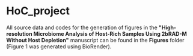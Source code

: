 # HoC_project

All source data and codes for the generation of figures in the **"High-resolution Microbiome Analysis of Host-Rich Samples Using 2bRAD-M Without Host Depletion"** manuscript can be found in the **Figures** folder (Figure 1 was generated using BioRender). 
